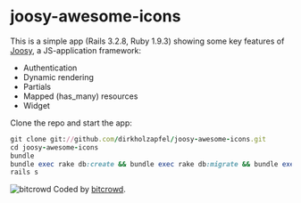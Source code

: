 joosy-awesome-icons
===================

This is a simple app (Rails 3.2.8, Ruby 1.9.3) showing some key features of [Joosy](http://joosy.ws), a JS-application framework:

- Authentication
- Dynamic rendering
- Partials
- Mapped (has_many) resources
- Widget

Clone the repo and start the app:
```ruby
git clone git://github.com/dirkholzapfel/joosy-awesome-icons.git
cd joosy-awesome-icons
bundle
bundle exec rake db:create && bundle exec rake db:migrate && bundle exec rake db:seed
rails s
```

![bitcrowd](http://bitcrowd.net/bitcrowd_what_we_do_860px.jpg)
Coded by [bitcrowd](http://bitcrowd.net).
